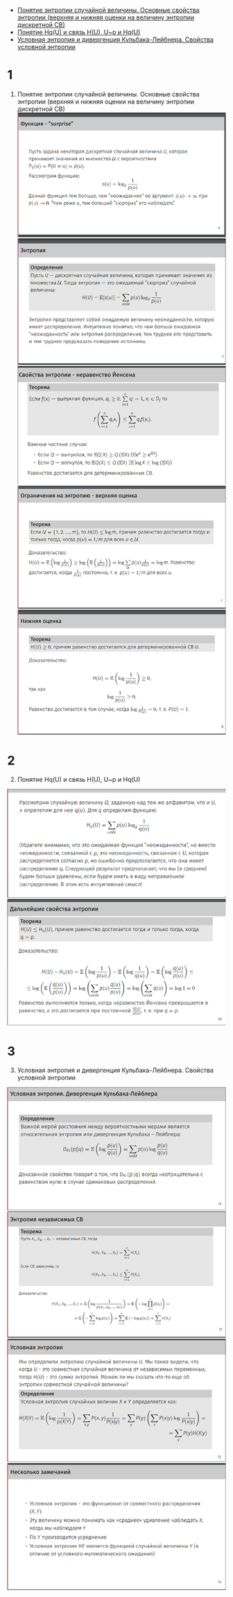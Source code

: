 - [Понятие энтропии случайной величины. Основные свойства энтропии (верхняя и нижняя оценки на величину энтропии дискретной СВ)](#1)  
- [Понятие Hq(U) и связь H(U), U~p и Hq(U)](#2)
- [Условная энтропия и дивергенция Кульбака-Лейбнера. Свойства условной энтропии](#3)

# 1
1. Понятие энтропии случайной величины. Основные свойства энтропии (верхняя и нижняя оценки на величину энтропии дискретной СВ)
![2025-06-14-at-19-37-27.png](bilet-img/2025-06-14-at-19-37-27.png)
![2025-06-14-at-19-37-38.png](bilet-img/2025-06-14-at-19-37-38.png)
![2025-06-14-at-19-24-53.png](bilet-img/2025-06-14-at-19-24-53.png)
![2025-06-14-at-19-25-17.png](bilet-img/2025-06-14-at-19-25-17.png)
![2025-06-14-at-19-25-41.png](bilet-img/2025-06-14-at-19-25-41.png)

# 2
2. Понятие Hq(U) и связь H(U), U~p и Hq(U)

![2025-06-14-at-19-35-07.png](bilet-img/2025-06-14-at-19-35-07.png)
![2025-06-14-at-19-35-29.png](bilet-img/2025-06-14-at-19-35-29.png)

# 3
3. Условная энтропия и дивергенция Кульбака-Лейбнера. Свойства условной энтропии

![2025-06-14-at-19-45-36.png](bilet-img/2025-06-14-at-19-45-36.png)
![2025-06-14-at-19-46-12.png](bilet-img/2025-06-14-at-19-46-12.png)
![2025-06-14-at-19-46-23.png](bilet-img/2025-06-14-at-19-46-23.png)
![2025-06-14-at-19-46-53.png](bilet-img/2025-06-14-at-19-46-53.png)
